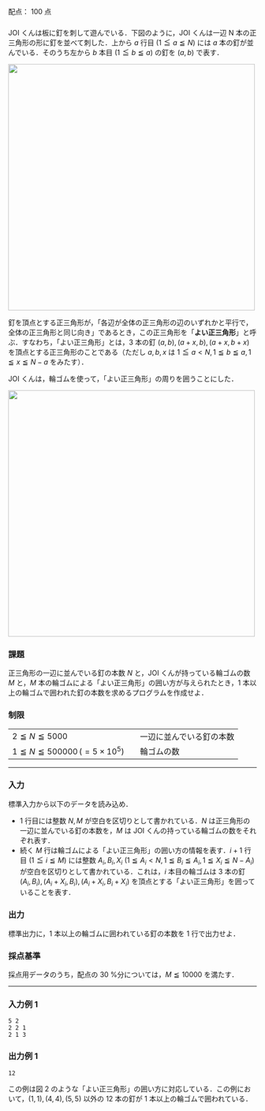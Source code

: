 配点： $100$ 点

###

JOI くんは板に釘を刺して遊んでいる．下図のように，JOI くんは一辺 N 本の正三角形の形に釘を並べて刺した．上から $a$ 行目 $(1\leqq a\leqq N)$ には $a$ 本の釘が並んでいる．そのうち左から $b$ 本目 $(1\leqq b\leqq a)$ の釘を $(a, b)$ で表す．

<img src="https://img.atcoder.jp/joi2012ho/t4-fig1.png" class="img-responsive center-block" style="width: 500px; max-width: 100%">

釘を頂点とする正三角形が，「各辺が全体の正三角形の辺のいずれかと平行で，全体の正三角形と同じ向き」であるとき，この正三角形を「**よい正三角形**」と呼ぶ．すなわち，「よい正三角形」とは，$3$ 本の釘 $(a, b), (a + x, b), (a + x, b + x)$ を頂点とする正三角形のことである（ただし $a, b, x$ は $1 \leqq a < N, 1 \leqq b \leqq a, 1 \leqq x \leqq N − a$ をみたす）．

JOI くんは，輪ゴムを使って，「よい正三角形」の周りを囲うことにした．

<img src="https://img.atcoder.jp/joi2012ho/t4-fig2.png" class="img-responsive center-block" style="width: 500px; max-width: 100%">

### 課題

正三角形の一辺に並んでいる釘の本数 $N$ と，JOI くんが持っている輪ゴムの数 $M$ と，$M$ 本の輪ゴムによる「よい正三角形」の囲い方が与えられたとき，$1$ 本以上の輪ゴムで囲われた釘の本数を求めるプログラムを作成せよ．

### 制限

|||
|---|---|
|$2 \leqq N \leqq 5000$&emsp;|一辺に並んでいる釘の本数|
|$1 \leqq N \leqq 500000 \,(= 5\times 10^5)$&emsp;|輪ゴムの数|

---

### 入力

標準入力から以下のデータを読み込め．

- $1$ 行目には整数 $N, M$ が空白を区切りとして書かれている．$N$ は正三角形の一辺に並んでいる釘の本数を，$M$ は JOI くんの持っている輪ゴムの数をそれぞれ表す．
- 続く $M$ 行は輪ゴムによる「よい正三角形」の囲い方の情報を表す．$i + 1$ 行目 $(1 \leqq i \leqq M)$ には整数 $A_i,B_i,X_i$ $(1\leqq A_i < N, 1\leqq B_i\leqq A_i , 1\leqq X_i \leqq N-A_i)$ が空白を区切りとして書かれている．これは，$i$ 本目の輪ゴムは $3$ 本の釘 $(A_i,B_i),(A_i+X_i,B_i),(A_i+X_i,B_i+X_i)$ を頂点とする「よい正三角形」を囲っていることを表す．

### 出力

標準出力に，$1$ 本以上の輪ゴムに囲われている釘の本数を $1$ 行で出力せよ．

### 採点基準

採点用データのうち，配点の $30$ %分については，$M\leqq 10000$ を満たす．

---

### 入力例 1

~~~
5 2
2 2 1
2 1 3
~~~

### 出力例 1

~~~
12
~~~

この例は図 $2$ のような「よい正三角形」の囲い方に対応している．この例において，$(1, 1), (4, 4), (5, 5)$ 以外の $12$ 本の釘が $1$ 本以上の輪ゴムで囲われている．
